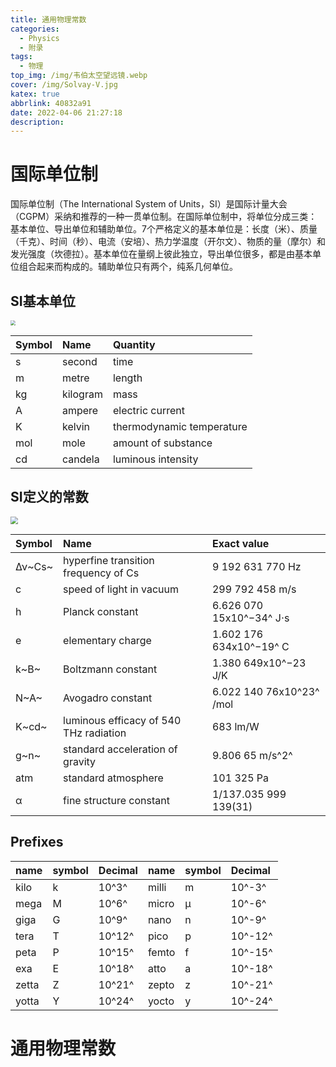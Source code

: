 ```yaml
---
title: 通用物理常数
categories:
  - Physics
  - 附录
tags:
  - 物理
top_img: /img/韦伯太空望远镜.webp
cover: /img/Solvay-V.jpg
katex: true
abbrlink: 40832a91
date: 2022-04-06 21:27:18
description:
---
```


# 国际单位制

国际单位制（The International System of Units，SI）是国际计量大会（CGPM）采纳和推荐的一种一贯单位制。在国际单位制中，将单位分成三类：基本单位、导出单位和辅助单位。7个严格定义的基本单位是：长度（米）、质量（千克）、时间（秒）、电流（安培）、热力学温度（开尔文）、物质的量（摩尔）和发光强度（坎德拉）。基本单位在量纲上彼此独立，导出单位很多，都是由基本单位组合起来而构成的。辅助单位只有两个，纯系几何单位。

## SI基本单位

<img src="https://warehouse-1310574346.cos.ap-shanghai.myqcloud.com/images/physics/SI.svg" style="zoom:50%;" />

|Symbol|Name|Quantity|
|:---|:---|:---|
|s|second|time|
|m|metre|length|
|kg|kilogram|mass|
|A|ampere|electric current|
|K|kelvin|thermodynamic temperature|
|mol|mole|amount of substance|
|cd|candela|luminous intensity|

## SI定义的常数

<img src="https://warehouse-1310574346.cos.ap-shanghai.myqcloud.com/images/physics/SI-units-definitions.svg" style="zoom:75%;" />

|Symbol|Name|Exact value|
|:---|:---|:---|
|Δν~Cs~|hyperfine transition frequency of Cs|9 192 631 770 Hz|
|c|speed of light in vacuum|299 792 458 m/s|
|h|Planck constant|6.626 070 15x10^−34^ J⋅s|
|e|elementary charge|1.602 176 634x10^−19^ C|
|k~B~|Boltzmann constant|1.380 649x10^−23 J/K|
|N~A~|Avogadro constant|6.022 140 76x10^23^ /mol|
|K~cd~|luminous efficacy of 540 THz radiation|683 lm/W|
|g~n~|standard acceleration of gravity|9.806 65 m/s^2^|
|atm|standard atmosphere|101 325 Pa|
|α|fine structure constant|1/137.035 999 139(31)|


## Prefixes

|name|symbol|Decimal|name|symbol|Decimal|
|:---|:---|:---|:---|:---|:---|
|kilo|k|10^3^|milli|m|10^-3^|
|mega|M|10^6^|micro|μ|10^-6^|
|giga|G|10^9^|nano|n|10^-9^|
|tera|T|10^12^|pico|p|10^-12^|
|peta|P|10^15^|femto|f|10^-15^|
|exa|E|10^18^|atto|a|10^-18^|
|zetta|Z|10^21^|zepto|z|10^-21^|
|yotta|Y|10^24^|yocto|y|10^-24^|

# 通用物理常数


